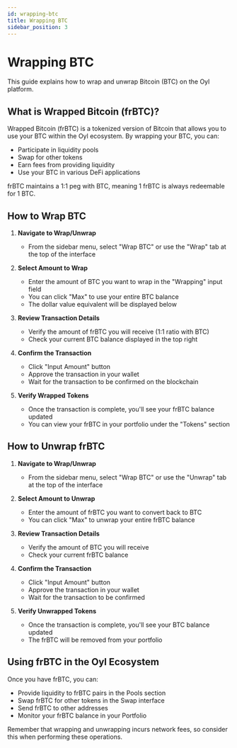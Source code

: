 ```yaml
---
id: wrapping-btc
title: Wrapping BTC
sidebar_position: 3
---
```


# Wrapping BTC

This guide explains how to wrap and unwrap Bitcoin (BTC) on the Oyl platform.

## What is Wrapped Bitcoin (frBTC)?

Wrapped Bitcoin (frBTC) is a tokenized version of Bitcoin that allows you to use your BTC within the Oyl ecosystem. By wrapping your BTC, you can:

- Participate in liquidity pools
- Swap for other tokens
- Earn fees from providing liquidity
- Use your BTC in various DeFi applications

frBTC maintains a 1:1 peg with BTC, meaning 1 frBTC is always redeemable for 1 BTC.

## How to Wrap BTC

1. **Navigate to Wrap/Unwrap**
   - From the sidebar menu, select "Wrap BTC" or use the "Wrap" tab at the top of the interface

2. **Select Amount to Wrap**
   - Enter the amount of BTC you want to wrap in the "Wrapping" input field
   - You can click "Max" to use your entire BTC balance
   - The dollar value equivalent will be displayed below

3. **Review Transaction Details**
   - Verify the amount of frBTC you will receive (1:1 ratio with BTC)
   - Check your current BTC balance displayed in the top right

4. **Confirm the Transaction**
   - Click "Input Amount" button
   - Approve the transaction in your wallet
   - Wait for the transaction to be confirmed on the blockchain

5. **Verify Wrapped Tokens**
   - Once the transaction is complete, you'll see your frBTC balance updated
   - You can view your frBTC in your portfolio under the "Tokens" section

## How to Unwrap frBTC

1. **Navigate to Wrap/Unwrap**
   - From the sidebar menu, select "Wrap BTC" or use the "Unwrap" tab at the top of the interface

2. **Select Amount to Unwrap**
   - Enter the amount of frBTC you want to convert back to BTC
   - You can click "Max" to unwrap your entire frBTC balance

3. **Review Transaction Details**
   - Verify the amount of BTC you will receive
   - Check your current frBTC balance

4. **Confirm the Transaction**
   - Click "Input Amount" button
   - Approve the transaction in your wallet
   - Wait for the transaction to be confirmed

5. **Verify Unwrapped Tokens**
   - Once the transaction is complete, you'll see your BTC balance updated
   - The frBTC will be removed from your portfolio

## Using frBTC in the Oyl Ecosystem

Once you have frBTC, you can:
- Provide liquidity to frBTC pairs in the Pools section
- Swap frBTC for other tokens in the Swap interface
- Send frBTC to other addresses
- Monitor your frBTC balance in your Portfolio

Remember that wrapping and unwrapping incurs network fees, so consider this when performing these operations.

